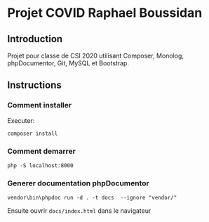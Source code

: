 # Projet COVID Raphael Boussidan

## Introduction

Projet pour classe de CSI 2020 utilisant Composer, Monolog, phpDocumentor, Git, MySQL et Bootstrap.

## Instructions

### Comment installer
Executer:

    composer install

### Comment demarrer

    php -S localhost:8000
    
### Generer documentation phpDocumentor

    vendor\bin\phpdoc run -d . -t docs  --ignore "vendor/"
    
Ensuite ouvrir `docs/index.html` dans le navigateur